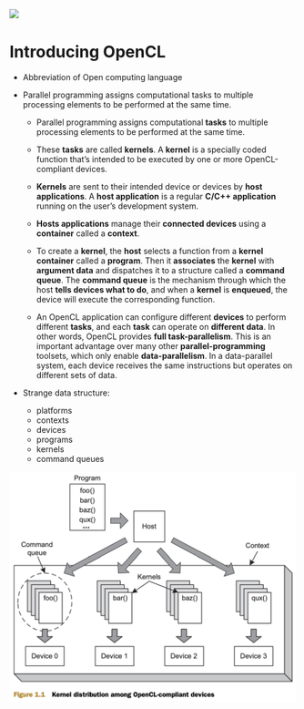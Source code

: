 [<img src= "https://upload.wikimedia.org/wikipedia/commons/thumb/4/4d/OpenCL_logo.svg/1200px-OpenCL_logo.svg.png" width=522 alignment="center">]()

# Introducing OpenCL

- Abbreviation of Open computing language

- Parallel programming assigns computational tasks to multiple processing elements to be performed at the same time.

    - Parallel programming assigns computational **tasks** to multiple processing elements to be performed at the same time.

    - These **tasks** are called **kernels**. A **kernel** is a specially coded function that’s intended to be executed by one or more OpenCL-compliant devices.

    - **Kernels** are sent to their intended device or devices by **host applications**. A **host application** is a regular **C/C++ application** running on the user’s development system.

    - **Hosts applications** manage their **connected devices** using a **container** called a **context**.

    - To create a **kernel**, the **host** selects a function from a **kernel container** called a **program**. Then it **associates** the **kernel** with **argument data** and dispatches it to a structure called a **command queue**. The **command queue** is the mechanism through which the host **tells devices what to do**, and when a **kernel** is **enqueued**, the device will execute the corresponding function.

    - An OpenCL application can configure different **devices** to perform different **tasks**, and each **task** can operate on **different data**. In other words, OpenCL provides **full task-parallelism**. This is an important advantage over many other **parallel-programming** toolsets, which only enable **data-parallelism**. In a data-parallel system, each device receives the same instructions but operates on different sets of data.

- Strange data structure:

    - platforms
    - contexts
    - devices
    - programs
    - kernels
    - command queues

[<img src= "images/F1_1.png" width="522">]()


